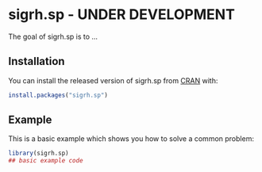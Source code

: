 
# sigrh.sp - UNDER DEVELOPMENT

<!-- badges: start -->
<!-- badges: end -->

The goal of sigrh.sp is to ...

## Installation

You can install the released version of sigrh.sp from [CRAN](https://CRAN.R-project.org) with:

``` r
install.packages("sigrh.sp")
```

## Example

This is a basic example which shows you how to solve a common problem:

``` r
library(sigrh.sp)
## basic example code
```


